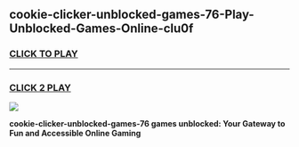 
## cookie-clicker-unblocked-games-76-Play-Unblocked-Games-Online-clu0f
<h3>
<a href="https://premium76.site?title=cookie-clicker-unblocked-games-76&ref=25A">CLICK TO PLAY</a></h3>
<hr>

<h3>
<a href="https://premium76.site?title=cookie-clicker-unblocked-games-76&ref=25A">CLICK 2 PLAY</a>
  
</h3>

<a href="https://premium76.site?title=cookie-clicker-unblocked-games-76&ref=25A"><img src="https://clearcache.store/games.png"></a>


**cookie-clicker-unblocked-games-76 games unblocked: Your Gateway to Fun and Accessible Online Gaming**
